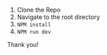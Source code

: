 1. Clone the Repo
2. Navigate to the root directory
3. ```NPM install```
4. ```NPM run dev```



Thank you!

